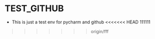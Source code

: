 # TEST_GITHUB
- This is just a test env for pycharm and github
<<<<<<< HEAD
111111
>>>>>>> origin/fff
